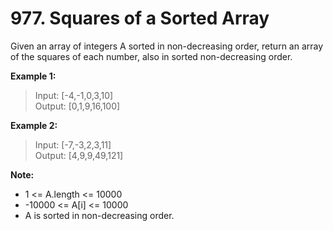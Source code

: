 # 977. Squares of a Sorted Array

Given an array of integers A sorted in non-decreasing order, return an array of the squares of each number, also in sorted non-decreasing order.

 

**Example 1:**

>Input: [-4,-1,0,3,10]  
Output: [0,1,9,16,100]  

**Example 2:**

>Input: [-7,-3,2,3,11]  
Output: [4,9,9,49,121]  
 

**Note:**

- 1 <= A.length <= 10000
- -10000 <= A[i] <= 10000
- A is sorted in non-decreasing order.